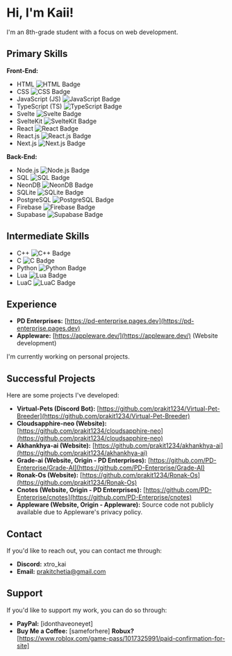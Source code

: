 # Hi, I'm Kaii!

I'm an 8th-grade student with a focus on web development.

## Primary Skills

**Front-End:**

* HTML <img src="https://img.shields.io/badge/HTML-E34F26?style=for-the-badge&logo=html5&logoColor=white" alt="HTML Badge"/>
* CSS <img src="https://img.shields.io/badge/CSS-1572B6?style=for-the-badge&logo=css3&logoColor=white" alt="CSS Badge"/>
* JavaScript (JS) <img src="https://img.shields.io/badge/JavaScript-F7DF1E?style=for-the-badge&logo=javascript&logoColor=black" alt="JavaScript Badge"/>
* TypeScript (TS) <img src="https://img.shields.io/badge/TypeScript-3178C6?style=for-the-badge&logo=typescript&logoColor=white" alt="TypeScript Badge"/>
* Svelte <img src="https://img.shields.io/badge/Svelte-FF3E00?style=for-the-badge&logo=svelte&logoColor=white" alt="Svelte Badge"/>
* SvelteKit <img src="https://img.shields.io/badge/SvelteKit-FF3E00?style=for-the-badge&logo=svelte&logoColor=white" alt="SvelteKit Badge"/>
* React <img src="https://img.shields.io/badge/React-61DAFB?style=for-the-badge&logo=react&logoColor=black" alt="React Badge"/>
* React.js <img src="https://img.shields.io/badge/React.js-61DAFB?style=for-the-badge&logo=react&logoColor=black" alt="React.js Badge"/>
* Next.js <img src="https://img.shields.io/badge/Next.js-000000?style=for-the-badge&logo=nextdotjs&logoColor=white" alt="Next.js Badge"/>

**Back-End:**

* Node.js <img src="https://img.shields.io/badge/Node.js-339933?style=for-the-badge&logo=nodedotjs&logoColor=white" alt="Node.js Badge"/>
* SQL <img src="https://img.shields.io/badge/SQL-00758F?style=for-the-badge&logo=postgresql&logoColor=white" alt="SQL Badge"/>
* NeonDB <img src="https://img.shields.io/badge/NeonDB-4A148C?style=for-the-badge&logo=postgresql&logoColor=white" alt="NeonDB Badge"/>
* SQLite <img src="https://img.shields.io/badge/SQLite-003B57?style=for-the-badge&logo=sqlite&logoColor=white" alt="SQLite Badge"/>
* PostgreSQL <img src="https://img.shields.io/badge/PostgreSQL-336791?style=for-the-badge&logo=postgresql&logoColor=white" alt="PostgreSQL Badge"/>
* Firebase <img src="https://img.shields.io/badge/Firebase-FFCA28?style=for-the-badge&logo=firebase&logoColor=black" alt="Firebase Badge"/>
* Supabase <img src="https://img.shields.io/badge/Supabase-3ECF8E?style=for-the-badge&logo=supabase&logoColor=black" alt="Supabase Badge"/>

## Intermediate Skills

* C++ <img src="https://img.shields.io/badge/C++-00599C?style=for-the-badge&logo=cplusplus&logoColor=white" alt="C++ Badge"/>
* C <img src="https://img.shields.io/badge/C-A8B9CC?style=for-the-badge&logo=c&logoColor=black" alt="C Badge"/>
* Python <img src="https://img.shields.io/badge/Python-3776AB?style=for-the-badge&logo=python&logoColor=white" alt="Python Badge"/>
* Lua <img src="https://img.shields.io/badge/Lua-000080?style=for-the-badge&logo=lua&logoColor=white" alt="Lua Badge"/>
* LuaC <img src="https://img.shields.io/badge/LuaC-808080?style=for-the-badge&logo=data:image/svg+xml;base64,PHN2ZyB4bWxucz0iaHR0cDovL3d3dy53My5vcmcvMjAwMC9zdmciIHdpZHRoPSIxNiIgaGVpZ2h0PSIxNiIgdmlld0JveD0iMCAwIDI0IDI0IiBmaWxsPSJub25lIiBzdHJva2U9IiNmZmYiIHN0cm9rZS13aWR0aD0iMiIgc3Ryb2tlLWxpbmVjYXA9InJvdW5kIiBzdHJva2UtbGluZWpvaW49InJvdW5kIj48cG9seWxpbmUgcG9pbnRzPSIxMiAyIDE1IDUgMjEgMiIvPjxwb2x5bGluZSBwb2ludHM9IjEyIDIyIDkgMTkgMyAyMiIvPjxwYXRoIGQ9Ik03IDEwdi01aDQtNCIvPjxwYXRoIGQ9Ik0xNyAxNHY1aC00IDQiLz48L3N2Zz4=&logoColor=white" alt="LuaC Badge"/>

## Experience

* **PD Enterprises:** [https://pd-enterprise.pages.dev](https://pd-enterprise.pages.dev)
* **Appleware:** [https://appleware.dev/](https://appleware.dev/) (Website development)

I'm currently working on personal projects.

## Successful Projects

Here are some projects I've developed:

* **Virtual-Pets (Discord Bot):** [https://github.com/prakit1234/Virtual-Pet-Breeder](https://github.com/prakit1234/Virtual-Pet-Breeder)
* **Cloudsapphire-neo (Website):** [https://github.com/prakit1234/cloudsapphire-neo](https://github.com/prakit1234/cloudsapphire-neo)
* **Akhankhya-ai (Website):** [https://github.com/prakit1234/akhankhya-ai](https://github.com/prakit1234/akhankhya-ai)
* **Grade-ai (Website, Origin - PD Enterprises):** [https://github.com/PD-Enterprise/Grade-AI](https://github.com/PD-Enterprise/Grade-AI)
* **Ronak-Os (Website):** [https://github.com/prakit1234/Ronak-Os](https://github.com/prakit1234/Ronak-Os)
* **Cnotes (Website, Origin - PD Enterprises):** [https://github.com/PD-Enterprise/cnotes](https://github.com/PD-Enterprise/cnotes)
* **Appleware (Website, Origin - Appleware):** Source code not publicly available due to Appleware's privacy policy.

## Contact

If you'd like to reach out, you can contact me through:

* **Discord:** xtro\_kai
* **Email:** prakitchetia@gmail.com

## Support

If you'd like to support my work, you can do so through:

* **PayPal:** \[idonthaveoneyet]
* **Buy Me a Coffee:** \[sameforhere]
**Robux?**\[https://www.roblox.com/game-pass/1017325991/paid-confirmation-for-site]
